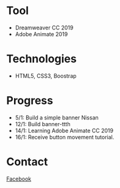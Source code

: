 # Tool
- Dreamweaver CC 2019
- Adobe Animate 2019

# Technologies
- HTML5, CSS3, Boostrap

# Progress
- 5/1: Build a simple banner Nissan
- 12/1: Build banner-ttth
- 14/1: Learning Adobe Animate CC 2019
- 16/1: Receive button movement tutorial.

# Contact
[Facebook](https://www.facebook.com/mavisphung43)

